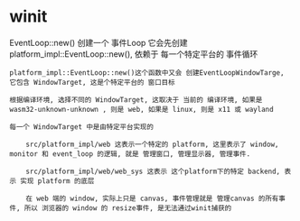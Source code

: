 # winit

EventLoop::new() 创建一个 事件Loop
    它会先创建 platform_impl::EventLoop::new(), 依赖于 每一个特定平台的 事件循环

    platform_impl::EventLoop::new()这个函数中又会 创建EventLoopWindowTarge, 它包含 WindowTarget, 这是个特定平台的 窗口目标

    根据编译环境, 选择不同的 WindowTarget, 这取决于 当前的 编译环境, 如果是 wasm32-unknown-unknown , 则是 web, 如果是 linux, 则是 x11 或 wayland

    每一个 WindowTarget 中是由特定平台实现的

        src/platform_impl/web 这表示一个特定的 platform, 这里表示了 window, monitor 和 event_loop 的逻辑, 就是 管理窗口, 管理显示器, 管理事件.

        src/platform_impl/web/web_sys 这表示 这个platform下的特定 backend, 表示 实现 platform 的底层

        在 web 端的 window, 实际上只是 canvas, 事件管理就是 管理canvas 的所有事件, 所以 浏览器的 window 的 resize事件, 是无法通过winit捕获的